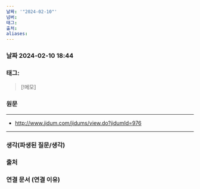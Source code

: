 ```yaml
---
날짜: '"2024-02-10"'
넘버: 
태그: 
출처: 
aliases:
---
```

### 날짜  2024-02-10 18:44

### 태그:

>[!메모]
>

### 원문
---
- http://www.jidum.com/jidums/view.do?jidumId=976
---
### 생각(파생된 질문/생각)

### 출처

### 연결 문서 (연결 이유)
